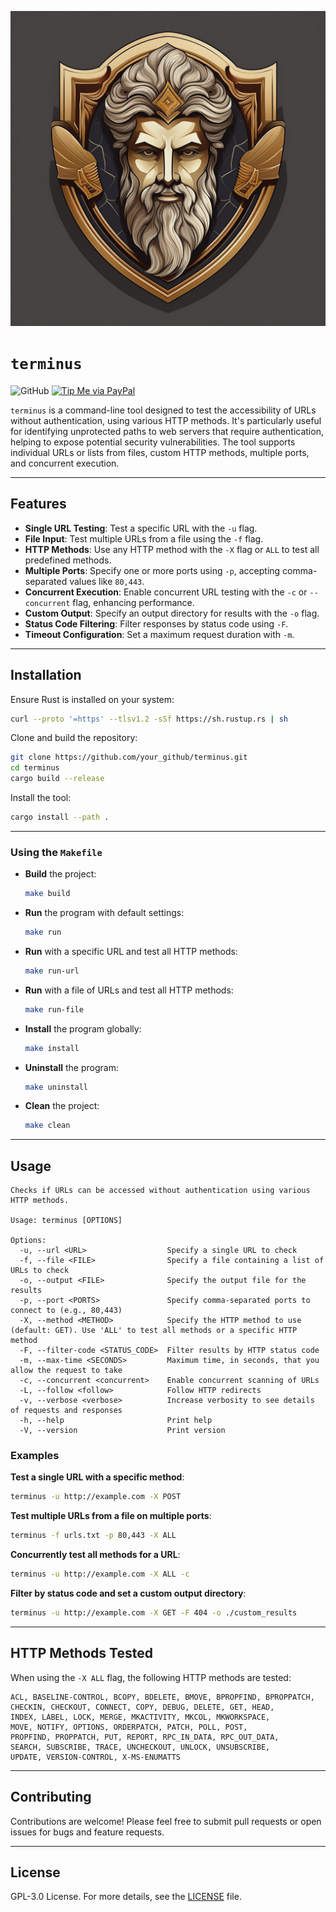 ![alt tag](rsc/Firefly%20Create%20a%20minimalist%20yet%20powerful%20logo%20inspired%20by%20the%20Roman%20god%20Terminus,%20the%20protector%20of%20b%20(2).jpg)

# `terminus`
![GitHub](https://img.shields.io/github/license/Achiefs/fim) [![Tip Me via PayPal](https://img.shields.io/badge/PayPal-tip_me-green?logo=paypal)](paypal.me/gbiagomba)

`terminus` is a command-line tool designed to test the accessibility of URLs without authentication, using various HTTP methods. It's particularly useful for identifying unprotected paths to web servers that require authentication, helping to expose potential security vulnerabilities. The tool supports individual URLs or lists from files, custom HTTP methods, multiple ports, and concurrent execution.

---

## Features
- **Single URL Testing**: Test a specific URL with the `-u` flag.
- **File Input**: Test multiple URLs from a file using the `-f` flag.
- **HTTP Methods**: Use any HTTP method with the `-X` flag or `ALL` to test all predefined methods.
- **Multiple Ports**: Specify one or more ports using `-p`, accepting comma-separated values like `80,443`.
- **Concurrent Execution**: Enable concurrent URL testing with the `-c` or `--concurrent` flag, enhancing performance.
- **Custom Output**: Specify an output directory for results with the `-o` flag.
- **Status Code Filtering**: Filter responses by status code using `-F`.
- **Timeout Configuration**: Set a maximum request duration with `-m`.

---

## Installation

Ensure Rust is installed on your system:
```bash
curl --proto '=https' --tlsv1.2 -sSf https://sh.rustup.rs | sh
```

Clone and build the repository:
```bash
git clone https://github.com/your_github/terminus.git
cd terminus
cargo build --release
```

Install the tool:
```bash
cargo install --path .
```

---

### Using the `Makefile`

- **Build** the project:
  ```bash
  make build
  ```

- **Run** the program with default settings:
  ```bash
  make run
  ```

- **Run** with a specific URL and test all HTTP methods:
  ```bash
  make run-url
  ```

- **Run** with a file of URLs and test all HTTP methods:
  ```bash
  make run-file
  ```

- **Install** the program globally:
  ```bash
  make install
  ```

- **Uninstall** the program:
  ```bash
  make uninstall
  ```

- **Clean** the project:
  ```bash
  make clean
  ```
  
---

## Usage

```plaintext
Checks if URLs can be accessed without authentication using various HTTP methods.

Usage: terminus [OPTIONS]

Options:
  -u, --url <URL>                  Specify a single URL to check
  -f, --file <FILE>                Specify a file containing a list of URLs to check
  -o, --output <FILE>              Specify the output file for the results
  -p, --port <PORTS>               Specify comma-separated ports to connect to (e.g., 80,443)
  -X, --method <METHOD>            Specify the HTTP method to use (default: GET). Use 'ALL' to test all methods or a specific HTTP method
  -F, --filter-code <STATUS_CODE>  Filter results by HTTP status code
  -m, --max-time <SECONDS>         Maximum time, in seconds, that you allow the request to take
  -c, --concurrent <concurrent>    Enable concurrent scanning of URLs
  -L, --follow <follow>            Follow HTTP redirects
  -v, --verbose <verbose>          Increase verbosity to see details of requests and responses
  -h, --help                       Print help
  -V, --version                    Print version

```

### Examples

**Test a single URL with a specific method**:
```bash
terminus -u http://example.com -X POST
```

**Test multiple URLs from a file on multiple ports**:
```bash
terminus -f urls.txt -p 80,443 -X ALL
```

**Concurrently test all methods for a URL**:
```bash
terminus -u http://example.com -X ALL -c
```

**Filter by status code and set a custom output directory**:
```bash
terminus -u http://example.com -X GET -F 404 -o ./custom_results
```

---

## HTTP Methods Tested

When using the `-X ALL` flag, the following HTTP methods are tested:

```
ACL, BASELINE-CONTROL, BCOPY, BDELETE, BMOVE, BPROPFIND, BPROPPATCH,
CHECKIN, CHECKOUT, CONNECT, COPY, DEBUG, DELETE, GET, HEAD,
INDEX, LABEL, LOCK, MERGE, MKACTIVITY, MKCOL, MKWORKSPACE,
MOVE, NOTIFY, OPTIONS, ORDERPATCH, PATCH, POLL, POST,
PROPFIND, PROPPATCH, PUT, REPORT, RPC_IN_DATA, RPC_OUT_DATA,
SEARCH, SUBSCRIBE, TRACE, UNCHECKOUT, UNLOCK, UNSUBSCRIBE,
UPDATE, VERSION-CONTROL, X-MS-ENUMATTS
```

---

## Contributing

Contributions are welcome! Please feel free to submit pull requests or open issues for bugs and feature requests.

---

## License

GPL-3.0 License. For more details, see the [LICENSE](LICENSE) file.